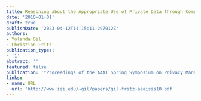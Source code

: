 ```yaml
---
title: Reasoning about the Appropriate Use of Private Data through Computational Workflows
date: '2010-01-01'
draft: true
publishDate: '2023-04-12T14:15:11.297012Z'
authors:
- Yolanda Gil
- Christian Fritz
publication_types:
- '1'
abstract: ''
featured: false
publication: '*Proceedings of the AAAI Spring Symposium on Privacy Management*'
links:
- name: URL
  url: 'http://www.isi.edu/~gil/papers/gil-fritz-aaaisss10.pdf '
---
```


